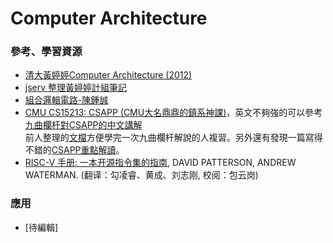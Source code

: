 # Computer Architecture

### 參考、學習資源
- [清大黃婷婷Computer Architecture (2012)](https://www.youtube.com/playlist?list=PLzVMIgd7ZHf92iTMYpgtPhmVNbbuI9VzQ)
- [jserv 整理黃婷婷計組筆記](https://hackmd.io/@sysprog/cpu-arch-lecture?type=view#%E8%A8%88%E7%AE%97%E6%A9%9F%E7%B5%90%E6%A7%8B%E8%AA%B2%E7%A8%8B)
- [組合邏輯電路-陳鍾誠](http://programmermagazine.github.io/201309/htm/article4.html)
- [CMU CS15213: CSAPP (CMU大名鼎鼎的鎮系神課)](https://csdiy.wiki/%E4%BD%93%E7%B3%BB%E7%BB%93%E6%9E%84/CSAPP/)，英文不夠強的可以參考[九曲欄杆對CSAPP的中文講解](https://space.bilibili.com/354767108/channel/collectiondetail?sid=373847)  
  前人整理的[文檔](https://blog.csdn.net/qq_29051413/category_11036795.html)方便學完一次九曲欄杆解說的人複習。另外還有發現一篇寫得不錯的[CSAPP重點解讀](https://fengmuzi2003.gitbook.io/csapp3e/)。
- [RISC-V 手册: 一本开源指令集的指南](http://riscvbook.com/chinese/RISC-V-Reader-Chinese-v2p1.pdf), DAVID PATTERSON, ANDREW WATERMAN. (翻译：勾凌睿、黄成、刘志刚, 校阅：包云岗)
### 應用
- [待編輯]
